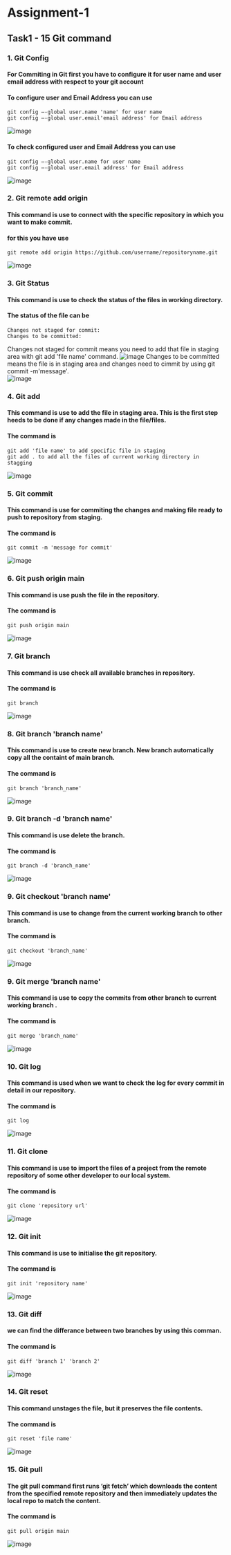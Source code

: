 # Assignment-1 
## Task1 - 15 Git command
### 1. Git Config
#### For Commiting in Git first you have to configure it for user name and user email address with respect to your git account
#### To configure user and Email Address you can use   
    git config –-global user.name 'name' for user name
    git config –-global user.email'email address' for Email address
    
![image](https://user-images.githubusercontent.com/52498255/194310817-259af903-ac8e-4600-876f-cafd1049c62c.JPG)
#### To check configured user and Email Address you can use    
    git config –-global user.name for user name    
    git config –-global user.email address' for Email address   
![image](https://user-images.githubusercontent.com/52498255/194311560-84ac80ef-ee23-4f2c-a3cf-f7c8f8364767.JPG)

### 2. Git remote add origin
#### This command is use to connect with the specific repository in which you want to make commit.
#### for this you have use   
    git remote add origin https://github.com/username/repositoryname.git
![image](https://user-images.githubusercontent.com/52498255/194311976-3d9eea74-ebf5-4283-b4c4-58cc6d3ddc69.JPG)

### 3. Git Status
#### This command is use to check the status of the files in working directory.         
#### The status of the file can be   
    Changes not staged for commit:
    Changes to be committed:   
Changes not staged for commit means you need to add that file in staging area with git add 'file name' command.
![image](https://user-images.githubusercontent.com/52498255/194312280-8cb3b900-cb72-42e2-abe0-33c2e5c5cfdc.JPG)
Changes to be committed means the file is in staging area and changes need to cimmit by using git commit -m'message'.   
![image](https://user-images.githubusercontent.com/52498255/194312493-4ad6b62a-0c19-4b10-b3d4-08a044aa2af5.JPG)

### 4. Git add    
#### This command is use to add the file in staging area. This is the first step heeds to be done if any changes made in the file/files.   
#### The command is    
    git add 'file name' to add specific file in staging    
    git add . to add all the files of current working directory in stagging    
![image](https://user-images.githubusercontent.com/52498255/194312710-892533d6-d326-401d-94f6-6a1a8c268fd5.JPG)

### 5. Git commit
#### This command is use for commiting the changes and making file ready to push to repository from staging.    
#### The command is    
    git commit -m 'message for commit'  
![image](https://user-images.githubusercontent.com/52498255/194313366-3291efb2-1d0d-4a4f-9e18-7b885912f401.JPG)

### 6. Git push origin main   
#### This command is use push the file in the repository.
#### The command is    
    git push origin main   
![image](https://user-images.githubusercontent.com/52498255/194313603-f3b4ba68-4d79-4aa7-81dc-b02225165575.JPG)


### 7. Git branch   
#### This command is use check all available branches in repository.
#### The command is    
    git branch   
![image](https://user-images.githubusercontent.com/52498255/194313891-88123ff6-1f1f-4ced-85a8-d4e5181316eb.JPG)


### 8. Git branch 'branch name'   
#### This command is use to create new branch. New branch automatically copy all the containt of main branch.    
#### The command is    
    git branch 'branch_name'   
![image](https://user-images.githubusercontent.com/52498255/194314036-89d183b8-328f-47e8-91f9-3f9a721f33db.JPG)


### 9. Git branch -d 'branch name'   
#### This command is use delete the branch.
#### The command is    
    git branch -d 'branch_name'   
![image](https://user-images.githubusercontent.com/52498255/194314226-c1ce8028-fc8a-454e-9a75-70413b1449ca.JPG)

### 9. Git checkout 'branch name'   
#### This command is use to change from the current working branch to other branch. 
#### The command is    
    git checkout 'branch_name'    
![image](https://user-images.githubusercontent.com/52498255/194314458-ea573093-77b9-4da2-a268-480142a63ac0.JPG)

### 9. Git merge 'branch name'   
#### This command is use to copy the commits from other branch to current working branch .
#### The command is    
    git merge 'branch_name'   
![image](https://user-images.githubusercontent.com/52498255/194314699-8e5c5c45-b024-461e-9d3f-31ae128a2eaf.JPG)

### 10. Git log   
#### This command is used when we want to check the log for every commit in detail in our repository.
#### The command is   
    git log   
![image](https://user-images.githubusercontent.com/52498255/194314843-b2277f02-37c8-49d4-8174-c412b76b2c1b.JPG)   
    

### 11. Git clone   
#### This command is use to import the files of a project from the remote repository of some other developer to our local system.    
#### The command is    
    git clone 'repository url'
![image](https://user-images.githubusercontent.com/52498255/194315029-5407dceb-0abe-4416-a483-f215f92463e6.JPG)

    

### 12. Git init  
#### This command is use to initialise the git repository.
#### The command is    
    git init 'repository name'   
![image](https://user-images.githubusercontent.com/52498255/194315229-342b407f-6fb5-4dc2-8aa0-c6be4f94974f.JPG)

### 13. Git diff  
#### we can find the differance between two branches by using this comman.
#### The command is    
    git diff 'branch 1' 'branch 2'   
![image](https://user-images.githubusercontent.com/52498255/194315514-57fc5355-5cf0-429d-9d02-22fdab058c9f.JPG)
    

### 14. Git reset  
#### This command unstages the file, but it preserves the file contents.    
#### The command is    
    git reset 'file name'   
![image](https://user-images.githubusercontent.com/52498255/194315734-98d1a0e3-f168-4e67-83ef-98fdcfe3172a.JPG)
    

### 15. Git pull  
#### The git pull command first runs ‘git fetch’ which downloads the content from the specified remote repository and then immediately updates the local repo to match the content.    
 #### The command is    
    git pull origin main 
![image](https://user-images.githubusercontent.com/52498255/194315895-eedfbd81-e9b4-4da5-a0c5-092db1ef90ef.JPG)
    
